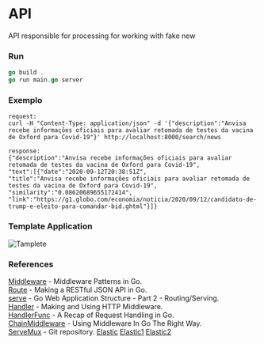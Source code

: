 # API 

 API responsible for processing for working with fake new

### Run 
```go
go build .
go run main.go server 
```
### Exemplo
```
request:
curl -H "Content-Type: application/json" -d '{"description":"Anvisa recebe informações oficiais para avaliar retomada de testes da vacina de Oxford para Covid-19"}' http://localhost:8000/search/news

response: 
{"description":"Anvisa recebe informações oficiais para avaliar retomada de testes da vacina de Oxford para Covid-19",
"text":[{"date":"2020-09-12T20:38:51Z",
"title":"Anvisa recebe informações oficiais para avaliar retomada de testes da vacina de Oxford para Covid-19",
"similarity":"0.08620689655172414",
"link":"https://g1.globo.com/economia/noticia/2020/09/12/candidato-de-trump-e-eleito-para-comandar-bid.ghtml"}]}
```
### Template Application 
![Tamplete](https://drstearns.github.io/tutorials/gomiddleware/img/flow.png)

### References
[Middleware](https://drstearns.github.io/tutorials/gomiddleware/) - Middleware Patterns in Go.  
[Route](https://thenewstack.io/make-a-restful-json-api-go/) - Making a RESTful JSON API in Go.  
[serve](https://aaf.engineering/go-web-application-structure-part-2/) - Go Web Application Structure - Part 2 - Routing/Serving.  
[Handler](https://www.alexedwards.net/blog/making-and-using-middleware) - Making and Using HTTP Middleware.  
[HandlerFunc](https://www.alexedwards.net/blog/a-recap-of-request-handling) - A Recap of Request Handling in Go.  
[ChainMiddleware](https://kenyaappexperts.com/blog/using-middleware-in-go/) - Using Middleware In Go The Right Way.  
[ServeMux](https://gist.github.com/delsner/64e79da93a77aa364e79013d3baeaa3e#file-address-go-L10) - Git repository.
[Elastic](//https://olivere.github.io/elastic/)
[Elastic1](https://www.freecodecamp.org/news/go-elasticsearch/)
[Elastic2](https://olivere.github.io/elastic/)
